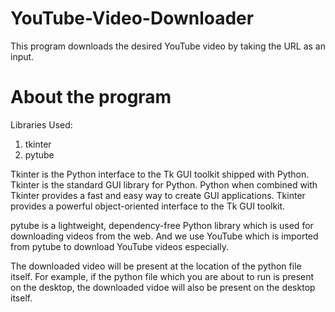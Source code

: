 # YouTube-Video-Downloader
This program downloads the desired YouTube video by taking the URL as an input.

# About the program

Libraries Used:
1. tkinter
2. pytube

Tkinter is the Python interface to the Tk GUI toolkit shipped with Python. Tkinter is the standard GUI library for Python. Python when combined with Tkinter provides a fast and easy way to create GUI applications. Tkinter provides a powerful object-oriented interface to the Tk GUI toolkit.

pytube is a lightweight, dependency-free Python library which is used for downloading videos from the web. And we use YouTube which is imported from pytube to download YouTube videos especially.

The downloaded video will be present at the location of the python file itself. For example, if the python file which you are about to run is present on the desktop, the downloaded vidoe will also be present on the desktop itself.
